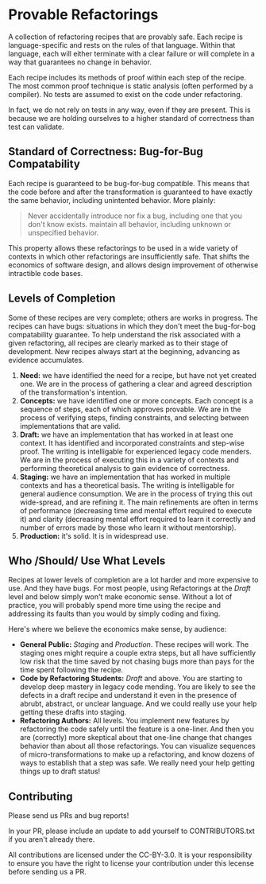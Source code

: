 # Provable Refactorings

A collection of refactoring recipes that are provably safe. Each recipe is language-specific and rests on the rules of that language. Within that language, each will either terminate with a clear failure or will complete in a way that guarantees no change in behavior.

Each recipe includes its methods of proof within each step of the recipe. The most common proof technique is static analysis (often performed by a compiler). No tests are assumed to exist on the code under refactoring.

In fact, we do not rely on tests in any way, even if they are present. This is because we are holding ourselves to a higher standard of correctness than test can validate.

## Standard of Correctness: Bug-for-Bug Compatability

Each recipe is guaranteed to be bug-for-bug compatible. This means that the code before and after the transformation is guaranteed to have exactly the same behavior, including unintented behavior. More plainly:

> Never accidentally introduce nor fix a bug, including one that you don't know exists. maintain all behavior, including unknown or unspecified behavior.

This property allows these refactorings to be used in a wide variety of contexts in which other refactorings are insufficiently safe. That shifts the economics of software design, and allows design improvement of otherwise intractible code bases.

## Levels of Completion

Some of these recipes are very complete; others are works in progress. The recipes can have bugs: situations in which they don't meet the bug-for-bog compatability guarantee. To help understand the risk associated with a given refactoring, all recipes are clearly marked as to their stage of development. New recipes always start at the beginning, advancing as evidence accumulates.

1. **Need:** we have identified the need for a recipe, but have not yet created one. We are in the process of gathering a clear and agreed description of the transformation's intention.
2. **Concepts:** we have identified one or more concepts. Each concept is a sequence of steps, each of which approves provable. We are in the process of verifying steps, finding constraints, and selecting between implementations that are valid.
3. **Draft:** we have an implementation that has worked in at least one context. It has identified and incorporated constraints and step-wise proof. The writing is intelligable for experienced legacy code menders. We are in the process of executing this in a variety of contexts and performing theoretical analysis to gain evidence of correctness.
4. **Staging:** we have an implementation that has worked in multiple contexts and has a theoretical basis. The writing is intelligable for general audience consumption. We are in the process of trying this out wide-spread, and are refining it. The main refinements are often in terms of performance (decreasing time and mental effort required to execute it) and clarity (decreasing mental effort required to learn it correctly and number of errors made by those who learn it without mentorship).
5. **Production:** it's solid. It is in widespread use.

## Who /Should/ Use What Levels

Recipes at lower levels of completion are a lot harder and more expensive to use. And they have bugs. For most people, using Refactorings at the _Draft_ level and below simply won't make economic sense. Without a lot of practice, you will probably spend more time using the recipe and addressing its faults than you would by simply coding and fixing.

Here's where we believe the economics make sense, by audience:

* **General Public:** _Staging_ and _Production_. These recipes will work. The staging ones might require a couple extra steps, but all have sufficiently low risk that the time saved by not chasing bugs more than pays for the time spent following the recipe.
* **Code by Refactoring Students:** _Draft_ and above. You are starting to develop deep mastery in legacy code mending. You are likely to see the defects in a draft recipe and understand it even in the presence of abrubt, abstract, or unclear language. And we could really use your help getting these drafts into staging.
* **Refactoring Authors:** All levels. You implement new features by refactoring the code safely until the feature is a one-liner. And then you are (correctly) more skeptical about that one-line change that changes behavior than about all those refactorings. You can visualize sequences of micro-transformations to make up a refactoring, and know dozens of ways to establish that a step was safe. We really need your help getting things up to draft status!

## Contributing

Please send us PRs and bug reports!

In your PR, please include an update to add yourself to CONTRIBUTORS.txt if you aren't already there.

All contributions are licensed under the CC-BY-3.0. It is your responsibility to ensure you have the right to license your contribution under this lecense before sending us a PR.
